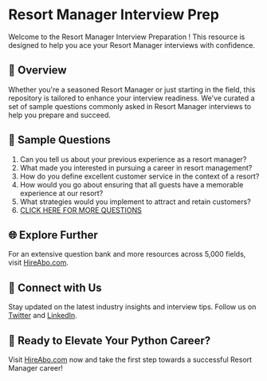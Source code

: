 # Resort Manager Interview Prep

Welcome to the Resort Manager Interview Preparation ! This resource is designed to help you ace your Resort Manager interviews with confidence.

## 🚀 Overview

Whether you're a seasoned Resort Manager or just starting in the field, this repository is tailored to enhance your interview readiness. We've curated a set of sample questions commonly asked in Resort Manager interviews to help you prepare and succeed.

## 📝 Sample Questions

1. Can you tell us about your previous experience as a resort manager?
2. What made you interested in pursuing a career in resort management?
3. How do you define excellent customer service in the context of a resort?
4. How would you go about ensuring that all guests have a memorable experience at our resort?
5. What strategies would you implement to attract and retain customers?
6. [CLICK HERE FOR MORE QUESTIONS](https://hireabo.com/job/11_1_16/Resort%20Manager)

## 🌐 Explore Further

For an extensive question bank and more resources across 5,000 fields, visit [HireAbo.com](https://www.hireabo.com).

## 📱 Connect with Us

Stay updated on the latest industry insights and interview tips. Follow us on [Twitter](https://twitter.com/hireabo) and [LinkedIn](https://www.linkedin.com/in/hire-abo-3609972a8/).

## 🚀 Ready to Elevate Your Python Career?

Visit [HireAbo.com](https://www.hireabo.com) now and take the first step towards a successful Resort Manager career!